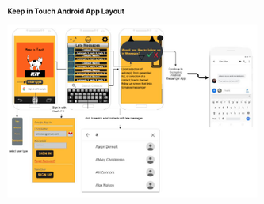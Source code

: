 #### Keep in Touch Android App Layout
[![Wireframe diagram](../img/updatedKitWireframe.png)](../pdf/updatedKitWireframe.pdf "Redirect to Wireframe as PDF")